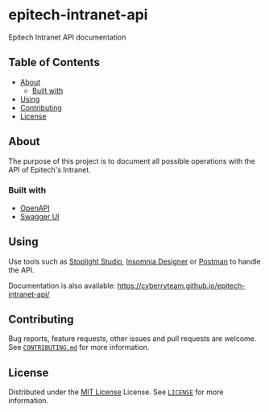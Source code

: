 # epitech-intranet-api

Epitech Intranet API documentation

## Table of Contents

- [About](#about)
  - [Built with](#built-with)
- [Using](#using)
- [Contributing](#contributing)
- [License](#license)

## About

The purpose of this project is to document all possible operations with the API of Epitech's Intranet.

### Built with

- [OpenAPI](https://www.openapis.org/)
- [Swagger UI](https://swagger.io/tools/swagger-ui/)

## Using

Use tools such as [Stoplight Studio](https://stoplight.io/studio/), [Insomnia Designer](https://insomnia.rest/products/designer/) or [Postman](https://www.postman.com/) to handle the API.

Documentation is also available: <https://cyberryteam.github.io/epitech-intranet-api/>

## Contributing

Bug reports, feature requests, other issues and pull requests are welcome.
See [`CONTRIBUTING.md`](CONTRIBUTING.md) for more information.

## License

Distributed under the [MIT License](https://spdx.org/licenses/MIT.html) License.
See [`LICENSE`](LICENSE) for more information.
